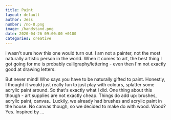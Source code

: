 ```yaml
---
title: Paint
layout: default
author: Jess
number: /no-8.png
image: /handstand.png
date: 2020-04-26 09:00:00 +0100
categories: creative
---
```


i wasn't sure how this one would turn out. I am not a painter, not the most naturally artistic person in the world. When it comes to art, the best thing I got going for me is probably calligraphy/lettering - even then I'm not exactly good at drawing letters.

But never mind! Who says you have to be naturally gifted to paint. Honestly, I thought it would just really fun to just play with colours, splatter some acrylic paint around. So that's exactly what I did. One thing about this though - art supplies are not exactly cheap. Things do add up: brushes, acrylic paint, canvas.. Luckily, we already had brushes and acrylic paint in the house. No canvas though, so we decided to make do with wood. Wood? Yes. Inspired by ...